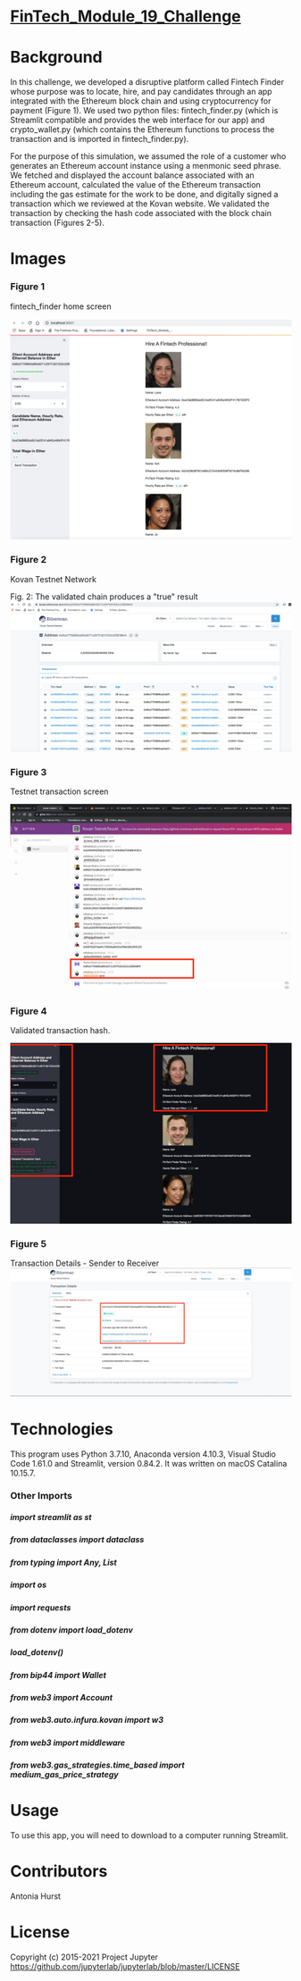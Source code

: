 # [FinTech_Module_19_Challenge](https://github.com/toniahurst/FinTech_Module_19_Challenge)

# Background

In this challenge, we developed a disruptive platform called Fintech Finder whose purpose was to locate, hire, and pay candidates through an app integrated with the Ethereum block chain and using cryptocurrency for payment (Figure 1). We used two python files: fintech_finder.py (which is Streamlit compatible and provides the web interface for our app) and crypto_wallet.py (which contains the Ethereum functions to process the transaction and is imported in fintech_finder.py). 

For the purpose of this simulation, we assumed the role of a customer who generates an Ethereum account instance using a menmonic seed phrase. We fetched and displayed the account balance associated with an Ethereum account, calculated the value of the Ethereum transaction including the gas estimate for the work to be done, and digitally signed a transaction which we reviewed at the Kovan website. We validated the transaction by checking the hash code associated with the block chain transaction (Figures 2-5).

# Images
### Figure 1
fintech_finder home screen

![Fig 1 - ](https://github.com/toniahurst/FinTech_Module_19_Challenge/blob/main/images/Figure-1.png)

### Figure 2
Kovan Testnet Network

Fig. 2: The validated chain produces a "true" result
![Fig 2 - ](https://github.com/toniahurst/FinTech_Module_19_Challenge/blob/main/images/Figure-2.png)

### Figure 3
Testnet transaction screen

![Fig 3 - ](https://github.com/toniahurst/FinTech_Module_19_Challenge/blob/main/images/Figure-3.jpeg)

### Figure 4
Validated transaction hash.

![Fig 4 - ](https://github.com/toniahurst/FinTech_Module_19_Challenge/blob/main/images/Figure-4.jpeg)

### Figure 5
Transaction Details - Sender to Receiver
![Fig 5 - ](https://github.com/toniahurst/FinTech_Module_19_Challenge/blob/main/images/Figure-5.jpeg)


# Technologies

This program uses Python 3.7.10, Anaconda version 4.10.3, Visual Studio Code 1.61.0 and Streamlit, version 0.84.2. It was written on macOS Catalina 10.15.7.

### Other Imports
##### import streamlit as st
##### from dataclasses import dataclass
##### from typing import Any, List
##### import os
##### import requests
##### from dotenv import load_dotenv
##### load_dotenv()
##### from bip44 import Wallet
##### from web3 import Account
##### from web3.auto.infura.kovan import w3
##### from web3 import middleware
##### from web3.gas_strategies.time_based import medium_gas_price_strategy

# Usage
To use this app, you will need to download to a computer running Streamlit. 

# Contributors

Antonia Hurst

# License
Copyright (c) 2015-2021 Project Jupyter https://github.com/jupyterlab/jupyterlab/blob/master/LICENSE



